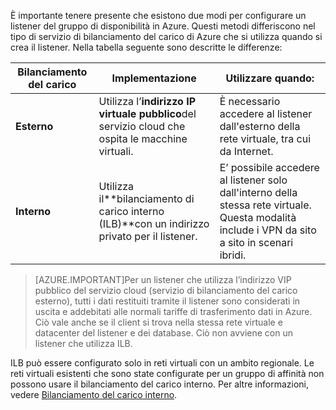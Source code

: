 È importante tenere presente che esistono due modi per configurare un listener del gruppo di disponibilità in Azure. Questi metodi differiscono nel tipo di servizio di bilanciamento del carico di Azure che si utilizza quando si crea il listener. Nella tabella seguente sono descritte le differenze:

| Bilanciamento del carico | Implementazione | Utilizzare quando: |
| ------------- | -------------- | ----------- |
| **Esterno** | Utilizza l’**indirizzo IP virtuale pubblico**del servizio cloud che ospita le macchine virtuali. | È necessario accedere al listener dall'esterno della rete virtuale, tra cui da Internet. |
| **Interno** | Utilizza il**bilanciamento di carico interno (ILB)**con un indirizzo privato per il listener. | E’ possibile accedere al listener solo dall'interno della stessa rete virtuale. Questa modalità include i VPN da sito a sito in scenari ibridi. |

>[AZURE.IMPORTANT]Per un listener che utilizza l’indirizzo VIP pubblico del servizio cloud (servizio di bilanciamento del carico esterno), tutti i dati restituiti tramite il listener sono considerati in uscita e addebitati alle normali tariffe di trasferimento dati in Azure. Ciò vale anche se il client si trova nella stessa rete virtuale e datacenter del listener e dei database. Ciò non avviene con un listener che utilizza ILB.

ILB può essere configurato solo in reti virtuali con un ambito regionale. Le reti virtuali esistenti che sono state configurate per un gruppo di affinità non possono usare il bilanciamento del carico interno. Per altre informazioni, vedere [Bilanciamento del carico interno](../articles/load-balancer/load-balancer-internal-overview.md).

<!---HONumber=Oct15_HO3-->